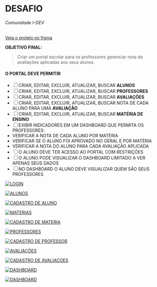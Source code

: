 # DESAFIO

###### Comunidade I-DEV

[Veja o projeto no figma](https://www.figma.com/proto/oFqXE6zW97xGmvYtDB37I2/portal-escolar?node-id=4%3A156&scaling=scale-down "Veja o projeto no figma")

**OBJETIVO FINAL:**

> Criar um portal escolar para os professores gerenciar nota de avaliações aplicadas aos seus alunos.

#### O PORTAL DEVE PERMITIR

- ☐ CRIAR, EDITAR, EXCLUIR, ATUALIZAR, BUSCAR **ALUNOS**
- ☐ CRIAR, EDITAR, EXCLUIR, ATUALIZAR, BUSCAR **PROFESSORES**
- ☐ CRIAR, EDITAR, EXCLUIR, ATUALIZAR, BUSCAR **AVALIAÇÕES**
- ☐ CRIAR, EDITAR, EXCLUIR, ATUALIZAR, BUSCAR NOTA DE CADA ALUNO PARA UMA **AVALIAÇÃO**
- ☐ CRIAR, EDITAR, EXCLUIR, ATUALIZAR, BUSCAR **MATÉRIA DE ENSINO**
- ☐ EXIBIR INDICADORES EM UM DASHBOARD QUE PERMITA OS PROFESSORES:
- VERIFICAR A NOTA DE CADA ALUNO POR MATÉRIA
- VERIFICAR SE O ALUNO FOI APROVADO NO GERAL E POR MATÉRIA
- VERIFICAR A NOTA DO ALUNO PARA CADA AVALIAÇÃO APLICADA
- ☐ O ALUNO DEVE TER ACESSO AO PORTAL COM RESTRIÇÕES
- ☐ O ALUNO PODE VISUALIZAR O DASHBOARD LIMITADO A VER APENAS SEUS DADOS
- ☐ NO DASHBOARD O ALUNO DEVE VISUALIZAR QUEM SÃO SEUS PROFESSORES

[![LOGIN](./images/LOGIN.jpg "LOGIN")](./images/LOGIN.jpg "LOGIN")

[![ALUNOS](./images/ALUNOS.jpg "LOGIN")](./images/ALUNOS.jpg "ALUNOS")

[![CADASTRO DE ALUNO](./images/CADASTRO_DE_ALUNO.jpg "LOGIN")](./images/CADASTRO_DE_ALUNO.jpg "CADASTRO DE ALUNO")

[![MATERIAS](./images/MATERIAS.jpg "MATERIAS")](./images/MATERIAS.jpg "MATERIAS")

[![CADASTRO DE MATERIA](./images/CADASTRO_DE_MATERIA.jpg "CADASTRO DE MATERIA")](./images/CADASTRO_DE_MATERIA.jpg "CADASTRO DE MATERIA")

[![PROFESSORES](./images/PROFESSORES.jpg "PROFESSORES")](./images/PROFESSORES.jpg "PROFESSORES")

[![CADASTRO DE PROFESSOR](./images/CADASTRO_DE_PROFESSOR.jpg "CADASTRO DE PROFESSOR")](./images/CADASTRO_DE_PROFESSOR.jpg "CADASTRO DE PROFESSOR")

[![AVALIAÇÕES](./images/AVALIACOES.jpg "AVALIAÇÕES")](./images/AVALIACOES.jpg "AVALIAÇÕES")

[![CADASTRO DE AVALIACOES](./images/CADASTRO_DE_AVALIACAO.jpg "CADASTRO DE AVALIACOES")](./images/CADASTRO_DE_AVALIACAO.jpg "CADASTRO DE AVALIAÇÕES")

[![DASHBOARD](./images/DASHBOARD.jpg "DASHBOARD")](./images/DASHBOARD.jpg "DASHBOARD")

[![DASHBOARD](./images/DASHBOARD_FINAL.jpg "DASHBOARD")](./images/DASHBOARD_FINAL.jpg "DASHBOARD")

